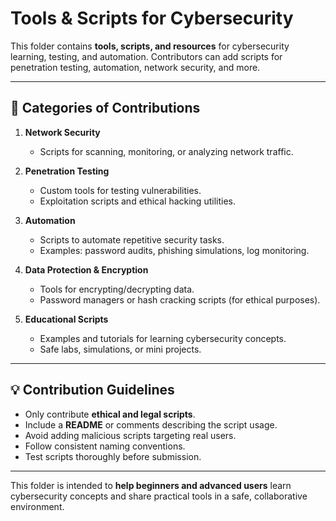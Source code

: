 # Tools & Scripts for Cybersecurity

This folder contains **tools, scripts, and resources** for cybersecurity learning, testing, and automation. Contributors can add scripts for penetration testing, automation, network security, and more.

---

## 📌 Categories of Contributions
1. **Network Security**
   - Scripts for scanning, monitoring, or analyzing network traffic.
   
2. **Penetration Testing**
   - Custom tools for testing vulnerabilities.
   - Exploitation scripts and ethical hacking utilities.
   
3. **Automation**
   - Scripts to automate repetitive security tasks.
   - Examples: password audits, phishing simulations, log monitoring.
   
4. **Data Protection & Encryption**
   - Tools for encrypting/decrypting data.
   - Password managers or hash cracking scripts (for ethical purposes).

5. **Educational Scripts**
   - Examples and tutorials for learning cybersecurity concepts.
   - Safe labs, simulations, or mini projects.

---

## 💡 Contribution Guidelines
- Only contribute **ethical and legal scripts**.
- Include a **README** or comments describing the script usage.
- Avoid adding malicious scripts targeting real users.
- Follow consistent naming conventions.
- Test scripts thoroughly before submission.

---

This folder is intended to **help beginners and advanced users** learn cybersecurity concepts and share practical tools in a safe, collaborative environment.
